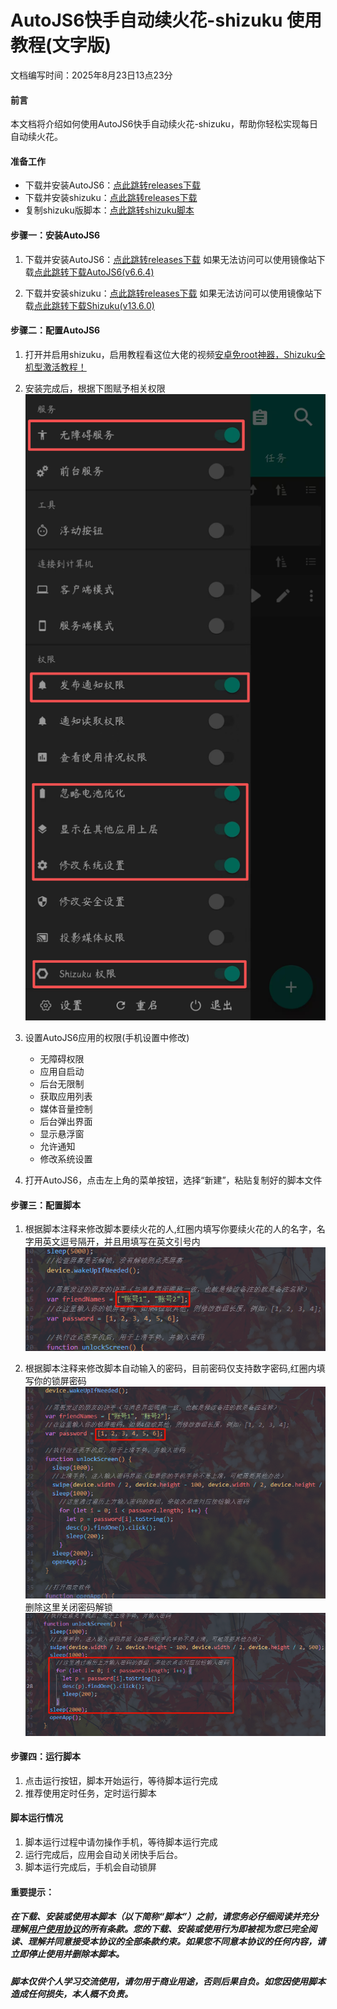 # AutoJS6快手自动续火花-shizuku    使用教程(文字版)

文档编写时间：2025年8月23日13点23分

#### 前言

本文档将介绍如何使用AutoJS6快手自动续火花-shizuku，帮助你轻松实现每日自动续火花。

#### 准备工作

- 下载并安装AutoJS6：[点此跳转releases下载](https://github.com/SuperMonster003/AutoJs6/releases)
- 下载并安装shizuku：[点此跳转releases下载](https://github.com/RikkaApps/Shizuku/releases)
- 复制shizuku版脚本：[点此跳转shizuku脚本](/.code/快手自动续火花脚本-shizuku.js) 

#### 步骤一：安装AutoJS6
1. 下载并安装AutoJS6：[点此跳转releases下载](https://github.com/SuperMonster003/AutoJs6/releases) 
如果无法访问可以使用镜像站下载[点此跳转下载AutoJS6(v6.6.4)](https://tvv.tw/https://github.com/SuperMonster003/AutoJs6/releases/download/v6.6.4/autojs6-v6.6.4-arm64-v8a-110e6b64.apk)

2. 下载并安装shizuku：[点此跳转releases下载](https://github.com/RikkaApps/Shizuku/releases)
如果无法访问可以使用镜像站下载[点此跳转下载Shizuku(v13.6.0)](https://tvv.tw/https://github.com/RikkaApps/Shizuku/releases/download/v13.6.0/shizuku-v13.6.0.r1086.2650830c-release.apk)


#### 步骤二：配置AutoJS6
1. 打开并启用shizuku，启用教程看这位大佬的视频[安卓免root神器，Shizuku全机型激活教程！](https://www.bilibili.com/video/BV1Ac1dYSELU?vd_source=5d390e1251e1b33bfb2306c8a255e726)

2. 安装完成后，根据下图赋予相关权限
![photo](/.photo/photo.png)

3. 设置AutoJS6应用的权限(手机设置中修改)
   - 无障碍权限
   - 应用自启动
   - 后台无限制
   - 获取应用列表
   - 媒体音量控制
   - 后台弹出界面
   - 显示悬浮窗
   - 允许通知
   - 修改系统设置

4. 打开AutoJS6，点击左上角的菜单按钮，选择“新建”，粘贴复制好的脚本文件

#### 步骤三：配置脚本
1. 根据脚本注释来修改脚本要续火花的人,红圈内填写你要续火花的人的名字，名字用英文逗号隔开，并且用填写在英文引号内
![code-6](/.photo/code-6.png)

2. 根据脚本注释来修改脚本自动输入的密码，目前密码仅支持数字密码,红圈内填写你的锁屏密码
![code-7](/.photo/code-7.png)
删除这里关闭密码解锁
![code](/.photo/code.png)

#### 步骤四：运行脚本
1. 点击运行按钮，脚本开始运行，等待脚本运行完成
2. 推荐使用定时任务，定时运行脚本

#### 脚本运行情况
1. 脚本运行过程中请勿操作手机，等待脚本运行完成
2. 运行完成后，应用会自动关闭快手后台。
3. 脚本运行完成后，手机会自动锁屏

#### 重要提示：

##### 在下载、安装或使用本脚本（以下简称“脚本”）之前，请您务必仔细阅读并充分理解[用户使用协议](/LICENSE.md)的所有条款。您的下载、安装或使用行为即被视为您已完全阅读、理解并同意接受本协议的全部条款约束。如果您不同意本协议的任何内容，请立即停止使用并删除本脚本。

##### 脚本仅供个人学习交流使用，请勿用于商业用途，否则后果自负。如您因使用脚本造成任何损失，本人概不负责。